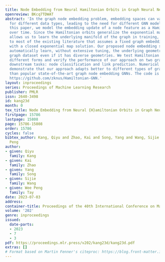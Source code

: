 ```yaml
---
title: Node Embedding from Neural Hamiltonian Orbits in Graph Neural Networks
openreview: BKcq7TDWAT
abstract: 'In the graph node embedding problem, embedding spaces can vary significantly
  for different data types, leading to the need for different GNN model types. In
  this paper, we model the embedding update of a node feature as a Hamiltonian orbit
  over time. Since the Hamiltonian orbits generalize the exponential maps, this approach
  allows us to learn the underlying manifold of the graph in training, in contrast
  to most of the existing literature that assumes a fixed graph embedding manifold
  with a closed exponential map solution. Our proposed node embedding strategy can
  automatically learn, without extensive tuning, the underlying geometry of any given
  graph dataset even if it has diverse geometries. We test Hamiltonian functions of
  different forms and verify the performance of our approach on two graph node embedding
  downstream tasks: node classification and link prediction. Numerical experiments
  demonstrate that our approach adapts better to different types of graph datasets
  than popular state-of-the-art graph node embedding GNNs. The code is available at
  https://github.com/zknus/Hamiltonian-GNN.'
layout: inproceedings
series: Proceedings of Machine Learning Research
publisher: PMLR
issn: 2640-3498
id: kang23d
month: 0
tex_title: Node Embedding from Neural {H}amiltonian Orbits in Graph Neural Networks
firstpage: 15786
lastpage: 15808
page: 15786-15808
order: 15786
cycles: false
bibtex_author: Kang, Qiyu and Zhao, Kai and Song, Yang and Wang, Sijie and Tay, Wee
  Peng
author:
- given: Qiyu
  family: Kang
- given: Kai
  family: Zhao
- given: Yang
  family: Song
- given: Sijie
  family: Wang
- given: Wee Peng
  family: Tay
date: 2023-07-03
address: 
container-title: Proceedings of the 40th International Conference on Machine Learning
volume: '202'
genre: inproceedings
issued:
  date-parts:
  - 2023
  - 7
  - 3
pdf: https://proceedings.mlr.press/v202/kang23d/kang23d.pdf
extras: []
# Format based on Martin Fenner's citeproc: https://blog.front-matter.io/posts/citeproc-yaml-for-bibliographies/
---
```

